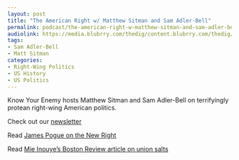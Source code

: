 ```yaml
---
layout: post
title: "The American Right w/ Matthew Sitman and Sam Adler-Bell"
permalink: podcast/the-american-right-w-matthew-sitman-and-sam-adler-bell/
audiolink: https://media.blubrry.com/thedig/content.blubrry.com/thedig/The_Dig-EP_361-KYE.mp3
tags:
- Sam Adler-Bell
- Matt Sitman
categories:
- Right-Wing Politics
- US History
- US Politics
---
```


Know Your Enemy hosts Matthew Sitman and Sam Adler-Bell on terrifyingly protean right-wing American politics.

Check out our [newsletter](thedigradio.com/newsletter)

Read [James Pogue on the New Right](vanityfair.com/news/2022/04/inside-the-new-right-where-peter-thiel-is-placing-his-biggest-bets)

Read [Mie Inouye’s Boston Review article on union salts](bostonreview.net/articles/labors-militant-minority/)

